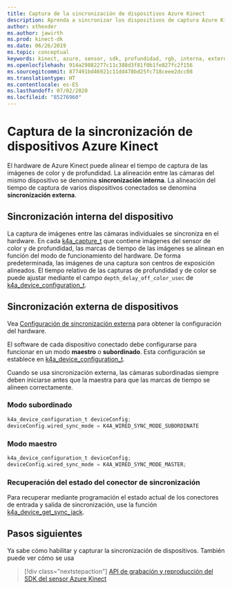 ```yaml
---
title: Captura de la sincronización de dispositivos Azure Kinect
description: Aprenda a sincronizar los dispositivos de captura Azure Kinect mediante el SDK del sensor Azure Kinect.
author: xthexder
ms.author: jawirth
ms.prod: kinect-dk
ms.date: 06/26/2019
ms.topic: conceptual
keywords: kinect, azure, sensor, sdk, profundidad, rgb, interna, externa, sincronización, cadena margarita, desplazamiento de fase
ms.openlocfilehash: 914a29882277c11c388d3f81f0b1fe827fc2f156
ms.sourcegitcommit: 877491bd46921c11dd478bd25fc718ceee2dcc08
ms.translationtype: HT
ms.contentlocale: es-ES
ms.lasthandoff: 07/02/2020
ms.locfileid: "85276960"
---
```

# <a name="capture-azure-kinect-device-synchronization"></a>Captura de la sincronización de dispositivos Azure Kinect

El hardware de Azure Kinect puede alinear el tiempo de captura de las imágenes de color y de profundidad. La alineación entre las cámaras del mismo dispositivo se denomina **sincronización interna**. La alineación del tiempo de captura de varios dispositivos conectados se denomina **sincronización externa**.

## <a name="device-internal-synchronization"></a>Sincronización interna del dispositivo

La captura de imágenes entre las cámaras individuales se sincroniza en el hardware. En cada [k4a_capture_t](https://microsoft.github.io/Azure-Kinect-Sensor-SDK/master/structk4a__capture__t.html) que contiene imágenes del sensor de color y de profundidad, las marcas de tiempo de las imágenes se alinean en función del modo de funcionamiento del hardware. De forma predeterminada, las imágenes de una captura son centros de exposición alineados. El tiempo relativo de las capturas de profundidad y de color se puede ajustar mediante el campo `depth_delay_off_color_usec` de [k4a_device_configuration_t](https://microsoft.github.io/Azure-Kinect-Sensor-SDK/master/structk4a__device__configuration__t.html).

## <a name="device-external-synchronization"></a>Sincronización externa de dispositivos

Vea [Configuración de sincronización externa](https://support.microsoft.com/help/4494429/sync-multiple-azure-kinect-dk-devices) para obtener la configuración del hardware.

El software de cada dispositivo conectado debe configurarse para funcionar en un modo **maestro** o **subordinado**. Esta configuración se establece en [k4a_device_configuration_t](https://microsoft.github.io/Azure-Kinect-Sensor-SDK/master/structk4a__device__configuration__t.html).

Cuando se usa sincronización externa, las cámaras subordinadas siempre deben iniciarse antes que la maestra para que las marcas de tiempo se alineen correctamente.

### <a name="subordinate-mode"></a>Modo subordinado

```C
k4a_device_configuration_t deviceConfig;
deviceConfig.wired_sync_mode = K4A_WIRED_SYNC_MODE_SUBORDINATE
```

### <a name="master-mode"></a>Modo maestro

```C
k4a_device_configuration_t deviceConfig;
deviceConfig.wired_sync_mode = K4A_WIRED_SYNC_MODE_MASTER;
```

### <a name="retrieving-synchronization-jack-state"></a>Recuperación del estado del conector de sincronización

Para recuperar mediante programación el estado actual de los conectores de entrada y salida de sincronización, use la función [k4a_device_get_sync_jack](https://microsoft.github.io/Azure-Kinect-Sensor-SDK/master/group___functions_ga0209ac87bfd055163677321b0304e962.html#ga0209ac87bfd055163677321b0304e962).

## <a name="next-steps"></a>Pasos siguientes

Ya sabe cómo habilitar y capturar la sincronización de dispositivos. También puede ver cómo se usa 

>[!div class="nextstepaction"]
>[API de grabación y reproducción del SDK del sensor Azure Kinect](record-playback-api.md)
